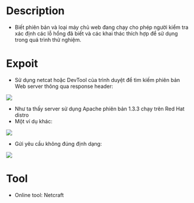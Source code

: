 # Description
- Biết phiên bản và loại máy chủ web đang chạy cho phép người kiểm tra xác định các lỗ hổng đã biết và các khai thác thích hợp để sử dụng trong quá trình thử nghiệm. 
# Expoit  
- Sử dụng netcat hoặc DevTool của trình duyệt để tìm kiếm phiên bản Web server thông qua response header:  

![](https://github.com/huyenlamchiton/owasp/blob/master/Information%20Gathering/image/002-1.png)

- Như ta thấy server sử dụng Apache phiên bản 1.3.3 chạy trên Red Hat distro  
- Một ví dụ khác:

![](https://github.com/huyenlamchiton/owasp/blob/master/Information%20Gathering/image/002-2.png)  

- Gửi yêu cầu không đúng định dạng:  

![](https://github.com/huyenlamchiton/owasp/blob/master/Information%20Gathering/image/002-3.png)

# Tool
- Online tool: Netcraft